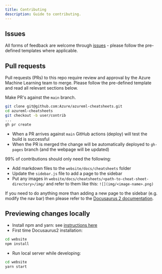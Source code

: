 ```yaml
---
title: Contributing
description: Guide to contributing.
---
```


## Issues

All forms of feedback are welcome through [issues](https://github.com/Azure/azureml-cheatsheets/issues) - please follow the pre-defined templates where applicable.

##  Pull requests

Pull requests (PRs) to this repo require review and approval by the Azure Machine Learning team to merge. Please follow the pre-defined template and read all relevant sections below.

Make PR's against the `main` branch.

```bash
git clone git@github.com:Azure/azureml-cheatsheets.git
cd azureml-cheatsheets
git checkout -b user/contrib
...
gh pr create
```

- When a PR arrives against `main` GitHub actions (deploy) will test the build is successful
- When the PR is merged the change will be automatically deployed to `gh-pages` branch (and the webpage will be updated)

99% of contributions should only need the following:

- Add markdown files to the `website/docs/cheatsheets` folder
- Update the `sidebar.js` file to add a page to the sidebar
- Put any images in `website/docs/cheatsheets/<path-to-cheat-sheet-directory>/img/` and refer to them like this: `![](img/<image-name>.png)`

If you need to do anything more than adding a new page to the sidebar (e.g.
modify the nav bar) then please refer to the [Docusaurus 2 documentation](https://v2.docusaurus.io/).

## Previewing changes locally

- Install npm and yarn: see [instructions here](https://v2.docusaurus.io/docs/installation)
- First time Docusaurus2 installation:

```bash
cd website
npm install
```

- Run local server while developing:

```bash
cd website
yarn start
```

